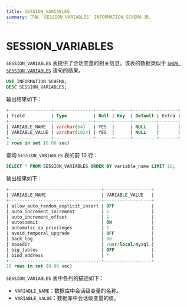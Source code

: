 ```yaml
---
title: SESSION_VARIABLES
summary: 了解 `SESSION_VARIABLES` INFORMATION_SCHEMA 表。
---
```


# SESSION_VARIABLES

`SESSION_VARIABLES` 表提供了会话变量的相关信息。该表的数据类似于 [`SHOW SESSION VARIABLES`](/sql-statements/sql-statement-show-variables.md) 语句的结果。

```sql
USE INFORMATION_SCHEMA;
DESC SESSION_VARIABLES;
```

输出结果如下：

```sql
+----------------+---------------+------+------+---------+-------+
| Field          | Type          | Null | Key  | Default | Extra |
+----------------+---------------+------+------+---------+-------+
| VARIABLE_NAME  | varchar(64)   | YES  |      | NULL    |       |
| VARIABLE_VALUE | varchar(1024) | YES  |      | NULL    |       |
+----------------+---------------+------+------+---------+-------+
2 rows in set (0.00 sec)
```

查询 `SESSION_VARIABLES` 表的前 10 行：

```sql
SELECT * FROM SESSION_VARIABLES ORDER BY variable_name LIMIT 10;
```

输出结果如下：

```sql
+-----------------------------------+------------------+
| VARIABLE_NAME                     | VARIABLE_VALUE   |
+-----------------------------------+------------------+
| allow_auto_random_explicit_insert | OFF              |
| auto_increment_increment          | 1                |
| auto_increment_offset             | 1                |
| autocommit                        | ON               |
| automatic_sp_privileges           | 1                |
| avoid_temporal_upgrade            | OFF              |
| back_log                          | 80               |
| basedir                           | /usr/local/mysql |
| big_tables                        | OFF              |
| bind_address                      | *                |
+-----------------------------------+------------------+
10 rows in set (0.00 sec)
```

`SESSION_VARIABLES` 表中各列的描述如下：

* `VARIABLE_NAME`：数据库中会话级变量的名称。
* `VARIABLE_VALUE`：数据库中会话级变量的值。
